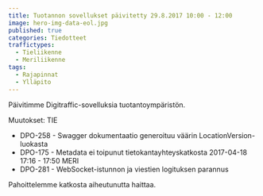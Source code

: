 ```yaml
---
title: Tuotannon sovellukset päivitetty 29.8.2017 10:00 - 12:00
image: hero-img-data-eol.jpg
published: true
categories: Tiedotteet
traffictypes: 
  - Tieliikenne
  - Meriliikenne
tags:
  - Rajapinnat
  - Ylläpito
---
```


Päivitimme Digitraffic-sovelluksia tuotantoympäristön.

Muutokset:
TIE
- DPO-258 - Swagger dokumentaatio generoituu väärin LocationVersion-luokasta
- DPO-175 - Metadata ei toipunut tietokantayhteyskatkosta 2017-04-18 17:16 - 17:50
MERI
- DPO-281 - WebSocket-istunnon ja viestien logituksen parannus

Pahoittelemme katkosta aiheutunutta haittaa.